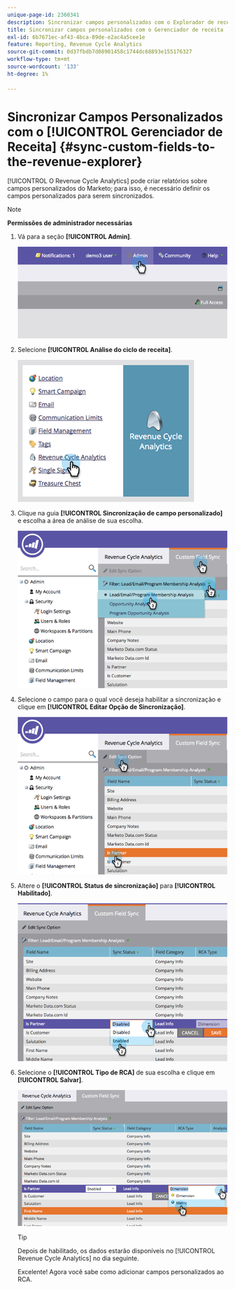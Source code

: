 ```yaml
---
unique-page-id: 2360341
description: Sincronizar campos personalizados com o Explorador de receita - Documentação do Marketo - Documentação do produto
title: Sincronizar campos personalizados com o Gerenciador de receita
exl-id: 6b7671ec-af43-4bca-89de-e2ac4a5cee1e
feature: Reporting, Revenue Cycle Analytics
source-git-commit: 0d37fbdb7d08901458c1744dc68893e155176327
workflow-type: tm+mt
source-wordcount: '133'
ht-degree: 1%

---
```


# Sincronizar Campos Personalizados com o [!UICONTROL Gerenciador de Receita] {#sync-custom-fields-to-the-revenue-explorer}

[!UICONTROL O Revenue Cycle Analytics] pode criar relatórios sobre campos personalizados do Marketo; para isso, é necessário definir os campos personalizados para serem sincronizados.

>[!NOTE]
>
>**Permissões de administrador necessárias**

1. Vá para a seção **[!UICONTROL Admin]**.

   ![](assets/image2014-9-19-9-3a51-3a11.png)

1. Selecione **[!UICONTROL Análise do ciclo de receita]**.

   ![](assets/image2014-9-19-9-3a51-3a19.png)

1. Clique na guia **[!UICONTROL Sincronização de campo personalizado]** e escolha a área de análise de sua escolha.

   ![](assets/image2014-9-19-9-3a51-3a26.png)

1. Selecione o campo para o qual você deseja habilitar a sincronização e clique em **[!UICONTROL Editar Opção de Sincronização]**.

   ![](assets/image2014-9-19-9-3a51-3a36.png)

1. Altere o **[!UICONTROL Status de sincronização]** para **[!UICONTROL Habilitado]**.

   ![](assets/image2014-9-19-9-3a51-3a45.png)

1. Selecione o **[!UICONTROL Tipo de RCA]** de sua escolha e clique em **[!UICONTROL Salvar]**.

   ![](assets/image2014-9-19-9-3a51-3a52.png)

   >[!TIP]
   >
   >Depois de habilitado, os dados estarão disponíveis no [!UICONTROL Revenue Cycle Analytics] no dia seguinte.

   Excelente! Agora você sabe como adicionar campos personalizados ao RCA.
